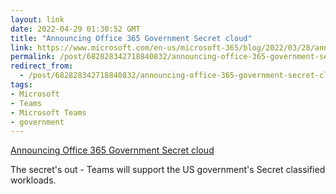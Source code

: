 ```yaml
---
layout: link
date: 2022-04-29 01:30:52 GMT
title: "Announcing Office 365 Government Secret cloud"
link: https://www.microsoft.com/en-us/microsoft-365/blog/2022/03/28/announcing-office-365-government-secret-cloud-to-help-secure-classified-data/
permalink: /post/682828342718840832/announcing-office-365-government-secret-cloud
redirect_from: 
  - /post/682828342718840832/announcing-office-365-government-secret-cloud
tags:
- Microsoft
- Teams
- Microsoft Teams
- government
---
```

<a href="https://www.microsoft.com/en-us/microsoft-365/blog/2022/03/28/announcing-office-365-government-secret-cloud-to-help-secure-classified-data/">Announcing Office 365 Government Secret cloud</a>

<p>The secret's out - Teams will support the US government's Secret classified workloads.</p>
